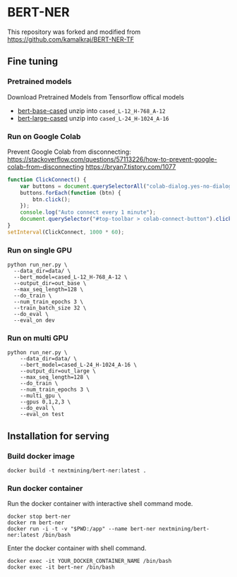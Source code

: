 # BERT-NER
This repository was forked and modified from
https://github.com/kamalkraj/BERT-NER-TF

## Fine tuning
### Pretrained models
Download Pretrained Models from Tensorflow offical models
* [bert-base-cased](https://storage.googleapis.com/cloud-tpu-checkpoints/bert/tf_20/cased_L-12_H-768_A-12.tar.gz) unzip into `cased_L-12_H-768_A-12`
* [bert-large-cased](https://storage.googleapis.com/cloud-tpu-checkpoints/bert/tf_20/cased_L-24_H-1024_A-16.tar.gz) unzip into `cased_L-24_H-1024_A-16`

### Run on Google Colab

Prevent Google Colab from disconnecting:
https://stackoverflow.com/questions/57113226/how-to-prevent-google-colab-from-disconnecting
https://bryan7.tistory.com/1077
```js
function ClickConnect() {
    var buttons = document.querySelectorAll("colab-dialog.yes-no-dialog paper-button#cancel");
    buttons.forEach(function (btn) {
        btn.click();
    });
    console.log("Auto connect every 1 minute");
    document.querySelector("#top-toolbar > colab-connect-button").click();
}
setInterval(ClickConnect, 1000 * 60);
```

### Run on single GPU
```
python run_ner.py \
  --data_dir=data/ \
  --bert_model=cased_L-12_H-768_A-12 \
  --output_dir=out_base \
  --max_seq_length=128 \
  --do_train \
  --num_train_epochs 3 \
  --train_batch_size 32 \
  --do_eval \
  --eval_on dev
```

### Run on multi GPU
```
python run_ner.py \
    --data_dir=data/ \
    --bert_model=cased_L-24_H-1024_A-16 \
    --output_dir=out_large \
    --max_seq_length=128 \
    --do_train \
    --num_train_epochs 3 \
    --multi_gpu \
    --gpus 0,1,2,3 \
    --do_eval \
    --eval_on test
```

## Installation for serving
### Build docker image
```
docker build -t nextmining/bert-ner:latest .
```

### Run docker container
Run the docker container with interactive shell command mode.

```
docker stop bert-ner
docker rm bert-ner
docker run -i -t -v "$PWD:/app" --name bert-ner nextmining/bert-ner:latest /bin/bash
```
Enter the docker container with shell command.
```
docker exec -it YOUR_DOCKER_CONTAINER_NAME /bin/bash
docker exec -it bert-ner /bin/bash
```